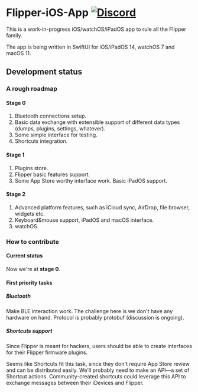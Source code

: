 # Flipper-iOS-App [![Discord](https://img.shields.io/discord/740930220399525928.svg?label=&logo=discord&logoColor=ffffff&color=7389D8&labelColor=6A7EC2)](http://flipperzero.one/discord)

This is a work-in-progress iOS/watchOS/iPadOS app to rule all the Flipper family.

The app is being written in SwiftUI for iOS/iPadOS 14, watchOS 7 and macOS 11.

## Development status

### A rough roadmap

#### Stage 0

1. Bluetooth connections setup. 
2. Basic data exchange with extensible support of different data types (dumps, plugins, settings, whatever).
3. Some simple interface for testing.
4. Shortcuts integration.

#### Stage 1

1. Plugins store.
2. Flipper basic features support.
3. Some App Store worthy interface work. Basic iPadOS support.

#### Stage 2

1. Advanced platform features, such as iCloud sync, AirDrop, file browser, widgets etc.
2. Keyboard&mouse support, iPadOS and macOS interface.
3. watchOS.

### How to contribute

#### Current status 

Now we're at **stage 0**.

#### First priority tasks

##### Bluetooth

Make BLE interaction work. The challenge here is we don't have any hardware on hand. Protocol is probably protobuf (discussion is ongoing).

##### Shortcuts support

Since Flipper is meant for hackers, users should be able to create interfaces for their Flipper firmware plugins. 

Seems like Shortcuts fit this task, since they don't require App Store review and can be distributed easily. We'll probably need to make an API—a set of Shortcut actions. Community-created shortcuts could leverage this API to exchange messages between their iDevices and Flipper.
